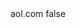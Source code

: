 <?xml version="1.0" encoding="UTF-8"?>
<CustomMetadata xmlns="http://soap.sforce.com/2006/04/metadata">
    <label>aol.com</label>
    <protected>false</protected>
</CustomMetadata>
